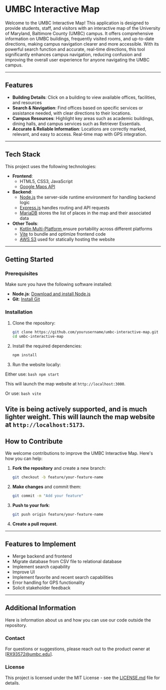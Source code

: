 # UMBC Interactive Map

Welcome to the UMBC Interactive Map! This application is designed to provide students, staff, and visitors with an interactive map of the University of Maryland, Baltimore County (UMBC) campus. It offers comprehensive information on UMBC buildings, frequently visited rooms, and up-to-date directions, making campus navigation clearer and more accessible. With its powerful search function and accurate, real-time directions, this tool significantly enhances campus navigation, reducing confusion and improving the overall user experience for anyone navigating the UMBC campus.

---
## Features
  
- **Building Details**: Click on a building to view available offices, facilities, and resources
- **Search & Navigation**: Find offices based on specific services or assistance needed, with clear directions to their locations.
- **Campus Resources**: Highlight key areas such as academic buildings, dining halls, and campus services such as Retriever Essentials.
- **Accurate & Reliable Information**: Locations are correctly marked, relevant, and easy to access. Real-time map with GPS integration.

---

## Tech Stack

This project uses the following technologies:

- **Frontend**: 
  - HTML5, CSS3, JavaScript 
  - [Google Maps API](https://developers.google.com/maps/documentation/javascript/get-api-key)
- **Backend**: 
  - [Node.js](https://nodejs.org/en) the server-side runtime environment for handling backend logic
  - [Express.js](https://expressjs.com/)  handles routing and API requests
  - [MariaDB](https://mariadb.com/) stores the list of places in the map and their associated data
- **Other Tools**:
  - [Kotlin Multi-Platform ](https://kotlinlang.org/docs/multiplatform.html) ensure portability across different platforms
  - [Vite](https://vite.dev/) to bundle and optimize frontend code
  - [AWS S3](https://aws.amazon.com/pm/serv-s3/?gclid=Cj0KCQjw7dm-BhCoARIsALFk4v8X0cwMKcTpry7Ypk74512cHsSFqtgSV4IPeGJWpJ703it4mUHLMukaAiOfEALw_wcB&trk=20e04791-939c-4db9-8964-ee54c41bc6ad&sc_channel=ps&ef_id=Cj0KCQjw7dm-BhCoARIsALFk4v8X0cwMKcTpry7Ypk74512cHsSFqtgSV4IPeGJWpJ703it4mUHLMukaAiOfEALw_wcB:G:s&s_kwcid=AL!4422!3!651751060962!e!!g!!aws%20s3!19852662362!145019251177) used for statically hosting the website
  
---

## Getting Started

### Prerequisites

Make sure you have the following software installed:

- **Node.js**: [Download and install Node.js](https://nodejs.org/)
- **Git**: [Install Git](https://git-scm.com/)

### Installation

1. Clone the repository:
   ```bash
   git clone https://github.com/yourusername/umbc-interactive-map.git
   cd umbc-interactive-map
   ```

2. Install the required dependencies:
   ```bash
   npm install
   ```

3. Run the website locally:

Either use:
      ```bash
      npm start
      ```

This will launch the map website at `http://localhost:3000`.

Or use:
      ```bash
      vite
      ``` 
 
Vite is being actively supported, and is much lighter weight.
This will launch the map website at `http://localhost:5173`.
---
## How to Contribute

We welcome contributions to improve the UMBC Interactive Map. Here's how you can help:

1. **Fork the repository** and create a new branch:
   ```bash
   git checkout -b feature/your-feature-name
   ```

2. **Make changes** and commit them:
   ```bash
   git commit -m "Add your feature"
   ```

3. **Push to your fork**:
   ```bash
   git push origin feature/your-feature-name
   ```

4. **Create a pull request**.

---
## Features to Implement

- Merge backend and frontend
- Migrate database from CSV file to relational database
- Implement search capability
- Improve UI
- Implement favorite and recent search capabilities
- Error handling for GPS functionality
- Solicit stakeholder feedback


---
## Additional Information
Here is information about us and how you can use our code outside the repository.

### Contact

For questions or suggestions, please reach out to the product owner at [RX93572@umbc.edu].

### License

This project is licensed under the MIT License - see the [LICENSE.md](LICENSE.md) file for details.
